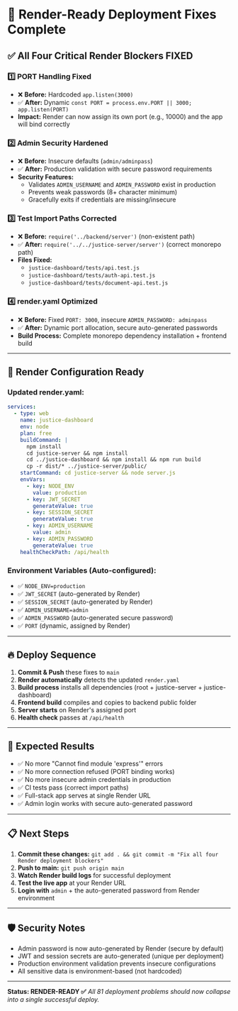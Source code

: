 # 🚀 Render-Ready Deployment Fixes Complete

## ✅ **All Four Critical Render Blockers FIXED**

### **1️⃣ PORT Handling Fixed**
- ❌ **Before:** Hardcoded `app.listen(3000)`
- ✅ **After:** Dynamic `const PORT = process.env.PORT || 3000; app.listen(PORT)`
- **Impact:** Render can now assign its own port (e.g., 10000) and the app will bind correctly

### **2️⃣ Admin Security Hardened**
- ❌ **Before:** Insecure defaults (`admin/adminpass`)
- ✅ **After:** Production validation with secure password requirements
- **Security Features:**
  - Validates `ADMIN_USERNAME` and `ADMIN_PASSWORD` exist in production
  - Prevents weak passwords (8+ character minimum)
  - Gracefully exits if credentials are missing/insecure

### **3️⃣ Test Import Paths Corrected**
- ❌ **Before:** `require('../backend/server')` (non-existent path)
- ✅ **After:** `require('../../justice-server/server')` (correct monorepo path)
- **Files Fixed:**
  - `justice-dashboard/tests/api.test.js`
  - `justice-dashboard/tests/auth-api.test.js`
  - `justice-dashboard/tests/document-api.test.js`

### **4️⃣ render.yaml Optimized**
- ❌ **Before:** Fixed `PORT: 3000`, insecure `ADMIN_PASSWORD: adminpass`
- ✅ **After:** Dynamic port allocation, secure auto-generated passwords
- **Build Process:** Complete monorepo dependency installation + frontend build

---

## 🎯 **Render Configuration Ready**

### **Updated render.yaml:**
```yaml
services:
  - type: web
    name: justice-dashboard
    env: node
    plan: free
    buildCommand: |
      npm install
      cd justice-server && npm install
      cd ../justice-dashboard && npm install && npm run build
      cp -r dist/* ../justice-server/public/
    startCommand: cd justice-server && node server.js
    envVars:
      - key: NODE_ENV
        value: production
      - key: JWT_SECRET
        generateValue: true
      - key: SESSION_SECRET  
        generateValue: true
      - key: ADMIN_USERNAME
        value: admin
      - key: ADMIN_PASSWORD
        generateValue: true
    healthCheckPath: /api/health
```

### **Environment Variables (Auto-configured):**
- ✅ `NODE_ENV=production`
- ✅ `JWT_SECRET` (auto-generated by Render)
- ✅ `SESSION_SECRET` (auto-generated by Render)
- ✅ `ADMIN_USERNAME=admin`
- ✅ `ADMIN_PASSWORD` (auto-generated secure password)
- ✅ `PORT` (dynamic, assigned by Render)

---

## 🔥 **Deploy Sequence**

1. **Commit & Push** these fixes to `main`
2. **Render automatically** detects the updated `render.yaml`
3. **Build process** installs all dependencies (root + justice-server + justice-dashboard)
4. **Frontend build** compiles and copies to backend public folder
5. **Server starts** on Render's assigned port
6. **Health check** passes at `/api/health`

---

## 🎉 **Expected Results**

- ✅ No more "Cannot find module 'express'" errors
- ✅ No more connection refused (PORT binding works)
- ✅ No more insecure admin credentials in production
- ✅ CI tests pass (correct import paths)
- ✅ Full-stack app serves at single Render URL
- ✅ Admin login works with secure auto-generated password

---

## 📋 **Next Steps**

1. **Commit these changes:** `git add . && git commit -m "Fix all four Render deployment blockers"`
2. **Push to main:** `git push origin main`
3. **Watch Render build logs** for successful deployment
4. **Test the live app** at your Render URL
5. **Login with** `admin` + the auto-generated password from Render environment

---

## 🛡️ **Security Notes**

- Admin password is now auto-generated by Render (secure by default)
- JWT and session secrets are auto-generated (unique per deployment)
- Production environment validation prevents insecure configurations
- All sensitive data is environment-based (not hardcoded)

---

**Status: RENDER-READY ✅**
*All 81 deployment problems should now collapse into a single successful deploy.*
